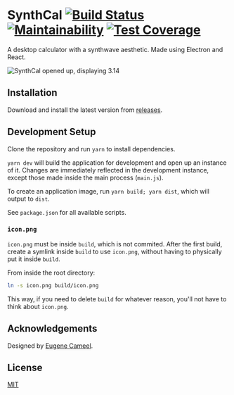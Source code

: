 # SynthCal [![Build Status](https://travis-ci.org/ibrahimbutt/synthcal.svg?branch=master)](https://travis-ci.org/ibrahimbutt/synthcal) [![Maintainability](https://api.codeclimate.com/v1/badges/00838d0a90c64c2eb02f/maintainability)](https://codeclimate.com/github/ibrahimbutt/synthcal/maintainability) [![Test Coverage](https://api.codeclimate.com/v1/badges/00838d0a90c64c2eb02f/test_coverage)](https://codeclimate.com/github/ibrahimbutt/synthcal/test_coverage)

A desktop calculator with a synthwave aesthetic. Made using Electron and React.

![SynthCal opened up, displaying 3.14](https://imgur.com/ztRe1VH.png)

## Installation

Download and install the latest version from [releases](https://github.com/ibrahimbutt/synthcal/releases).

## Development Setup

Clone the repository and run `yarn` to install dependencies.

`yarn dev` will build the application for development and open up an instance of it. Changes are immediately reflected in the development instance, except those made inside the main process (`main.js`).

To create an application image, run `yarn build; yarn dist`, which will output to `dist`.

See `package.json` for all available scripts.

### `icon.png`

`icon.png` must be inside `build`, which is not commited. After the first build, create a symlink inside `build` to use `icon.png`, without having to physically put it inside `build`.

From inside the root directory:

```bash
ln -s icon.png build/icon.png
```

This way, if you need to delete `build` for whatever reason, you'll not have to think about `icon.png`.

## Acknowledgements

Designed by [Eugene Cameel](https://dribbble.com/cameel).

## License

[MIT](https://github.com/ibrahimbutt/synthcal/blob/master/LICENSE)
